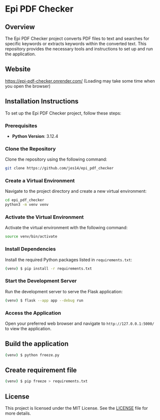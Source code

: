 # Epi PDF Checker

## Overview

The Epi PDF Checker project converts PDF files to text and searches for specific keywords or extracts keywords within the converted text. This repository provides the necessary tools and instructions to set up and run the application.

## Website
https://epi-pdf-checker.onrender.com/
(Loading may take some time when you open the browser)

## Installation Instructions

To set up the Epi PDF Checker project, follow these steps:

### Prerequisites

- **Python Version**: 3.12.4
### Clone the Repository

Clone the repository using the following command:

```sh
git clone https://github.com/jes14/epi_pdf_checker
```

### Create a Virtual Environment

Navigate to the project directory and create a new virtual environment:

```sh
cd epi_pdf_checker
python3 -m venv venv
```

### Activate the Virtual Environment

Activate the virtual environment with the following command:

```sh
source venv/bin/activate
```

### Install Dependencies

Install the required Python packages listed in `requirements.txt`:

```sh
(venv) $ pip install -r requirements.txt
```


### Start the Development Server

Run the development server to serve the Flask application:

```sh
(venv) $ flask --app app --debug run
```

### Access the Application

Open your preferred web browser and navigate to `http://127.0.0.1:5000/` to view the application.

## Build the application

```sh
(venv) $ python freeze.py
```

## Create requirement file
```sh
(venv) $ pip freeze > requirements.txt
```

## License

This project is licensed under the MIT License. See the [LICENSE](LICENSE) file for more details.
